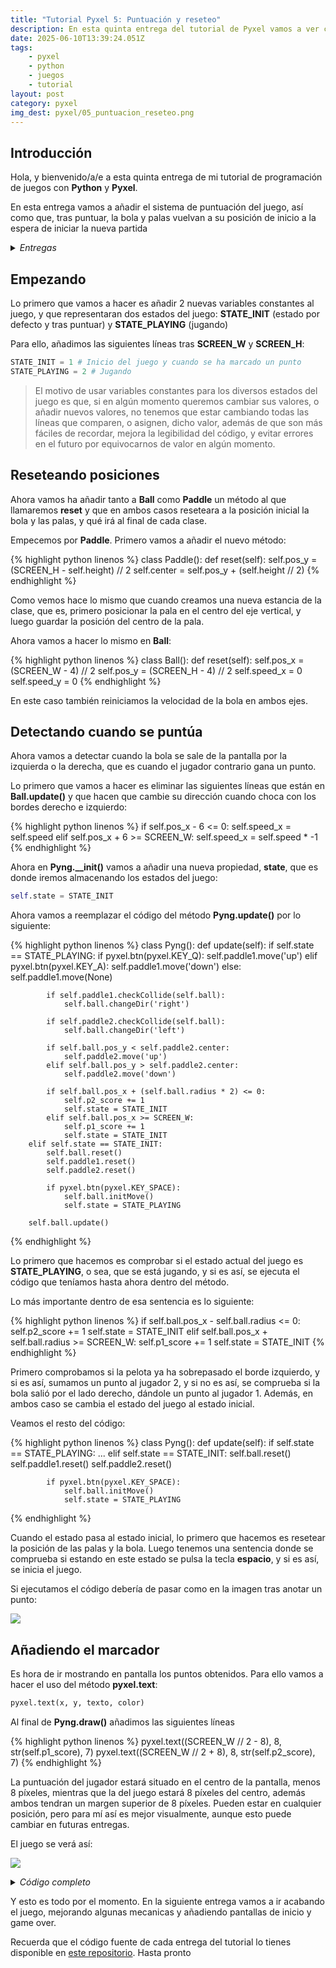 ```yaml
---
title: "Tutorial Pyxel 5: Puntuación y reseteo"
description: En esta quinta entrega del tutorial de Pyxel vamos a ver como añadir la puntuación, así como que tras cada punto las palas y bola vuelvan a su posición inicial
date: 2025-06-10T13:39:24.051Z
tags:
    - pyxel
    - python
    - juegos
    - tutorial
layout: post
category: pyxel
img_dest: pyxel/05_puntuacion_reseteo.png
---
```

## Introducción

Hola, y bienvenido/a/e a esta quinta entrega de mi tutorial de programación de juegos con **Python** y **Pyxel**.

En esta entrega vamos a añadir el sistema de puntuación del juego, así como que, tras puntuar, la bola y palas vuelvan a su posición de inicio a la espera de iniciar la nueva partida 

<details>
    <summary><em>Entregas</em></summary>
    <ul>
        <li>
            <a href="{% link _posts/2025-03-04-tutorial-pyxel-01-introduccion.md %}">01 - Introducción</a>
        </li>
        <li>
            <a href="{% link _posts/2025-04-15-tutorial-pyxel-02-la-pelota.md %}">02 - Moviendo la pelota</a>
        </li>
        <li>
            <a href="{% link _posts/2025-04-24-tutorial-pyxel-03-las-raquetas.md %}">03 - Añadiendo las palas</a>
        </li>
        <li>
            <a href="{% link _posts/2025-05-20-tutorial-pyxel-04-añadiendo-rival-y-colisiones.md %}">04 - Añadiendo rival y colisiones</a>
        </li>
        <li>
            05 - Puntuación y reseteo
        </li>
        <li>
            <a href="{% link _posts/2025-07-15-tutorial-pyxel-06-retoques-finales.md %}">06 - Retoques finales (1ª parte)</a>
        </li>
    </ul>
</details>

## Empezando

Lo primero que vamos a hacer es añadir 2 nuevas variables constantes al juego, y que representaran dos estados del juego: **STATE_INIT** (estado por defecto y tras puntuar) y **STATE_PLAYING** (jugando)

Para ello, añadimos las siguientes líneas tras **SCREEN_W** y **SCREEN_H**:

```python
STATE_INIT = 1 # Inicio del juego y cuando se ha marcado un punto
STATE_PLAYING = 2 # Jugando
```

> El motivo de usar variables constantes para los diversos estados del juego es que, si en algún momento queremos cambiar sus valores, o añadir nuevos valores, no tenemos que estar cambiando todas las líneas que comparen, o asignen, dicho valor, además de que son más fáciles de recordar, mejora la legibilidad del código, y evitar errores en el futuro por equivocarnos de valor en algún momento.

## Reseteando posiciones

Ahora vamos ha añadir tanto a **Ball** como **Paddle** un método al que llamaremos **reset** y que en ambos casos reseteara a la posición inicial la bola y las palas, y qué irá al final de cada clase.

Empecemos por **Paddle**. Primero vamos a añadir el nuevo método:

{% highlight python linenos %}
class Paddle():
    def reset(self):
        self.pos_y = (SCREEN_H - self.height) // 2
        self.center = self.pos_y + (self.height // 2)
{% endhighlight %}

Como vemos hace lo mismo que cuando creamos una nueva estancia de la clase, que es, primero posicionar la pala en el centro del eje vertical, y luego guardar la posición del centro de la pala.

Ahora vamos a hacer lo mismo en **Ball**:

{% highlight python linenos %}
class Ball():
   def reset(self):
        self.pos_x = (SCREEN_W - 4) // 2
        self.pos_y = (SCREEN_H - 4) // 2
        self.speed_x = 0
        self.speed_y = 0
{% endhighlight %}

En este caso también reiniciamos la velocidad de la bola en ambos ejes.

## Detectando cuando se puntúa

Ahora vamos a detectar cuando la bola se sale de la pantalla por la izquierda o la derecha, que es cuando el jugador contrario gana un punto.

Lo primero que vamos a hacer es eliminar las siguientes líneas que están en **Ball.update()** y que hacen que cambie su dirección cuando choca con los bordes derecho e izquierdo:

{% highlight python linenos %}
if self.pos_x - 6 <= 0:
    self.speed_x = self.speed
elif self.pos_x + 6 >= SCREEN_W:
    self.speed_x = self.speed * -1
{% endhighlight %}

Ahora en **Pyng.__init()** vamos a añadir una nueva propiedad, **state**, que es donde iremos almacenando los estados del juego:

```python
self.state = STATE_INIT
```

Ahora vamos a reemplazar el código del método **Pyng.update()** por lo siguiente:

{% highlight python linenos %}
class Pyng():
    def update(self):
        if self.state == STATE_PLAYING:
            if pyxel.btn(pyxel.KEY_Q):
                self.paddle1.move('up')
            elif pyxel.btn(pyxel.KEY_A):
                self.paddle1.move('down')
            else:
                self.paddle1.move(None)

            if self.paddle1.checkCollide(self.ball):
                self.ball.changeDir('right')

            if self.paddle2.checkCollide(self.ball):
                self.ball.changeDir('left')

            if self.ball.pos_y < self.paddle2.center:
                self.paddle2.move('up')
            elif self.ball.pos_y > self.paddle2.center:
                self.paddle2.move('down')

            if self.ball.pos_x + (self.ball.radius * 2) <= 0:
                self.p2_score += 1
                self.state = STATE_INIT
            elif self.ball.pos_x >= SCREEN_W:
                self.p1_score += 1
                self.state = STATE_INIT
        elif self.state == STATE_INIT:
            self.ball.reset()
            self.paddle1.reset()
            self.paddle2.reset()

            if pyxel.btn(pyxel.KEY_SPACE):
                self.ball.initMove()
                self.state = STATE_PLAYING

        self.ball.update()
{% endhighlight %}

Lo primero que hacemos es comprobar si el estado actual del juego es **STATE_PLAYING**, o sea, que se está jugando, y si es así, se ejecuta el código que teníamos hasta ahora dentro del método.

Lo más importante dentro de esa sentencia es lo siguiente:

{% highlight python linenos %}
if self.ball.pos_x - self.ball.radius <= 0:
    self.p2_score += 1
    self.state = STATE_INIT
elif self.ball.pos_x + self.ball.radius >= SCREEN_W:
    self.p1_score += 1
    self.state = STATE_INIT
{% endhighlight %}

Primero comprobamos si la pelota ya ha sobrepasado el borde izquierdo, y si es así, sumamos un punto al jugador 2, y si no es así, se comprueba si la bola salió por el lado derecho, dándole un punto al jugador 1. Además, en ambos caso se cambia el estado del juego al estado inicial.

Veamos el resto del código:

{% highlight python linenos %}
class Pyng():
    def update(self):
        if self.state == STATE_PLAYING:
        ...
        elif self.state == STATE_INIT:
            self.ball.reset()
            self.paddle1.reset()
            self.paddle2.reset()

            if pyxel.btn(pyxel.KEY_SPACE):
                self.ball.initMove()
                self.state = STATE_PLAYING
{% endhighlight %}

Cuando el estado pasa al estado inicial, lo primero que hacemos es resetear la posición de las palas y la bola. Luego tenemos una sentencia donde se comprueba si estando en este estado se pulsa la tecla **espacio**, y si es así, se inicia el juego.

Si ejecutamos el código debería de pasar como en la imagen tras anotar un punto:

![](/img/tuto_pyxel/05_01.gif)

## Añadiendo el marcador

Es hora de ir mostrando en pantalla los puntos obtenidos. Para ello vamos a hacer el uso del método **pyxel.text**:

```python
pyxel.text(x, y, texto, color)
```

Al final de **Pyng.draw()** añadimos las siguientes líneas

{% highlight python linenos %}
pyxel.text((SCREEN_W // 2 - 8), 8, str(self.p1_score), 7)
pyxel.text((SCREEN_W // 2 + 8), 8, str(self.p2_score), 7)
{% endhighlight %}

La puntuación del jugador estará situado en el centro de la pantalla, menos 8 píxeles, mientras que la del juego estará 8 píxeles del centro, además ambos tendran un margen superior de 8 píxeles. Pueden estar en cualquier posición, pero para mí así es mejor visualmente, aunque esto puede cambiar en futuras entregas.

El juego se verá así:

![](/img/tuto_pyxel/05_02.gif)

<details>
    <summary><em>Código completo</em></summary>
{% highlight python linenos %}
import pyxel
from random import choice


SCREEN_W = 320
SCREEN_H = 240
STATE_INIT = 1 # Inicio del juego y cuando se ha marcado un punto
STATE_PLAYING = 2 # Jugando
STATE_PAUSE = 3 # Juego en pausa


class Paddle():
    def __init__(self, pos_x, width, height):
        self.pos_x = pos_x
        self.width = width
        self.height = height
        self.pos_y = (SCREEN_H - self.height) // 2
        self.center = self.pos_y + (self.height // 2)
        self.speed = 3
        self.color = 7

    def draw(self):
        pyxel.rect(self.pos_x, self.pos_y, self.width, self.height, self.color)

    def move(self, direction):
        if direction == 'up' and self.pos_y > 0:
            self.pos_y += self.speed * -1
        elif direction == 'down' and self.pos_y + self.height < SCREEN_H:
            self.pos_y += self.speed

        self.center = self.pos_y + (self.height // 2)

    def checkCollide(self, ball):
        if (
            (ball.pos_x + 4 >= self.pos_x and ball.pos_x - 4 <= self.pos_x + self.width) and
            (ball.pos_y + 4 >= self.pos_y and ball.pos_y - 4 <= self.pos_y + self.height)
        ):
            return True
        
        return False

    def reset(self):
        self.pos_y = (SCREEN_H - self.height) // 2
        self.center = self.pos_y + (self.height // 2)

    
class Ball():
    def __init__(self):
        self.pos_x = (SCREEN_W - 2) // 2
        self.pos_y = (SCREEN_H - 2) // 2
        self.speed_x = 0
        self.speed_y = 0
        self.speed = 4
        self.radius = 4
        self.color = 7

    def changeDir(self, direction):
        self.speed_x = self.speed if direction == 'right' else self.speed * -1

    def initMove(self):
        x_move = choice(['left', 'right'])
        self.speed_x = self.speed if x_move == 'right' else self.speed * -1

        y_move = choice(['up', 'down'])
        self.speed_y = self.speed if y_move == 'down' else self.speed * -1

    def draw(self):
        pyxel.circ(self.pos_x, self.pos_y, self.radius, self.color)

    def reset(self):
        self.pos_x = (SCREEN_W - 4) // 2
        self.pos_y = (SCREEN_H - 4) // 2
        self.speed_x = 0
        self.speed_y = 0

    def update(self):
        # Comprobamos si la bola choca contra la parte superior o inferior de la pantalla
        if self.pos_y - 6 <= 0:
            self.speed_y = self.speed
        elif self.pos_y + 6 >= SCREEN_H:
            self.speed_y = self.speed * -1

        # Y finalmente movemos la bola
        self.pos_x += self.speed_x
        self.pos_y += self.speed_y


class Pyng():
    def __init__(self):
        self.paddle1 = Paddle(8, 8, 48)
        self.paddle2 = Paddle(SCREEN_W - 16, 8, 48)
        self.ball = Ball()
        self.ball.initMove()
        self.p1_score = 0
        self.p2_score = 0
        self.state = STATE_INIT

        pyxel.init(SCREEN_W, SCREEN_H, 'Pyng')
        pyxel.run(self.update, self.draw)

    def draw(self):
        pyxel.cls(0)
        self.paddle1.draw()
        self.paddle2.draw()
        self.ball.draw()
        pyxel.text((SCREEN_W // 2 - 8), 8, str(self.p1_score), 7)
        pyxel.text((SCREEN_W // 2 + 8), 8, str(self.p2_score), 7)

    def update(self):
        if self.state == STATE_PLAYING:
            if pyxel.btn(pyxel.KEY_Q):
                self.paddle1.move('up')
            elif pyxel.btn(pyxel.KEY_A):
                self.paddle1.move('down')
            else:
                self.paddle1.move(None)

            if self.paddle1.checkCollide(self.ball):
                self.ball.changeDir('right')

            if self.paddle2.checkCollide(self.ball):
                self.ball.changeDir('left')

            if self.ball.pos_y < self.paddle2.center:
                self.paddle2.move('up')
            elif self.ball.pos_y > self.paddle2.center:
                self.paddle2.move('down')

            if self.ball.pos_x + self.ball.radius <= 0:
                self.p2_score += 1
                self.state = STATE_INIT
            elif self.ball.pos_x + self.ball.radius >= SCREEN_W:
                self.p1_score += 1
                self.state = STATE_INIT
        elif self.state == STATE_INIT:
            self.ball.reset()
            self.paddle1.reset()
            self.paddle2.reset()

            if pyxel.btn(pyxel.KEY_SPACE):
                self.ball.initMove()
                self.state = STATE_PLAYING

        self.ball.update()


Pyng()
{% endhighlight %}
</details>

Y esto es todo por el momento. En la siguiente entrega vamos a ir acabando el juego, mejorando algunas mecanicas y añadiendo pantallas de inicio y game over.

Recuerda que el código fuente de cada entrega del tutorial lo tienes disponible en [este repositorio](https://codeberg.org/son_link/tutorial_pyxel). Hasta pronto